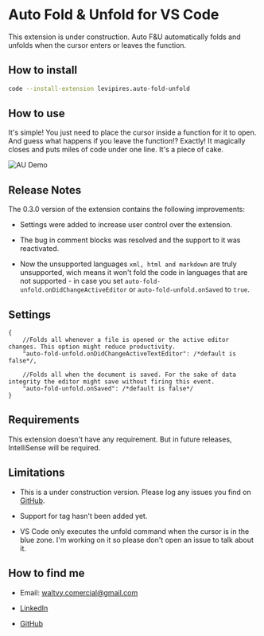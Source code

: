 # Auto Fold & Unfold for VS Code

This extension is under construction. Auto F&U automatically folds and unfolds when the cursor enters or leaves the function.

## How to install

```bash
code --install-extension levipires.auto-fold-unfold
```

## How to use

It's simple! You just need to place the cursor inside a function for it to open. And guess what happens if you leave the function!? Exactly!
It magically closes and puts miles of code under one line. It's a piece of cake.

![AU Demo](https://raw.githubusercontent.com/levi-pires/auto-fold-unfold/master/images/demo.gif)

## Release Notes

The 0.3.0 version of the extension contains the following improvements:

* Settings were added to increase user control over the extension.

* The bug in comment blocks was resolved and the support to it was reactivated.

* Now the unsupported languages `xml, html and markdown` are truly unsupported, wich means it won't fold the code in languages that are not supported - in case you set `auto-fold-unfold.onDidChangeActiveEditor` or `auto-fold-unfold.onSaved` to `true`.

## Settings

```jsonc
{
    //Folds all whenever a file is opened or the active editor changes. This option might reduce productivity.
    "auto-fold-unfold.onDidChangeActiveTextEditor": /*default is false*/,

    //Folds all when the document is saved. For the sake of data integrity the editor might save without firing this event.
    "auto-fold-unfold.onSaved": /*default is false*/
}
```

## Requirements

This extension doesn't have any requirement. But in future releases, IntelliSense will be required.

## Limitations

* This is a under construction version. Please log any issues you find on [GitHub](https://github.com/levi-pires/auto-fold-unfold/issues).

* Support for tag hasn't been added yet.

* VS Code only executes the unfold command when the cursor is in the blue zone. I'm working on it so please don't open an issue to talk about it.

## How to find me

* Email: waltvy.comercial@gmail.com

* [LinkedIn](https://www.linkedin.com/in/levi-pires-5a74331a6)

* [GitHub](https://www.github.com/levi-pires)